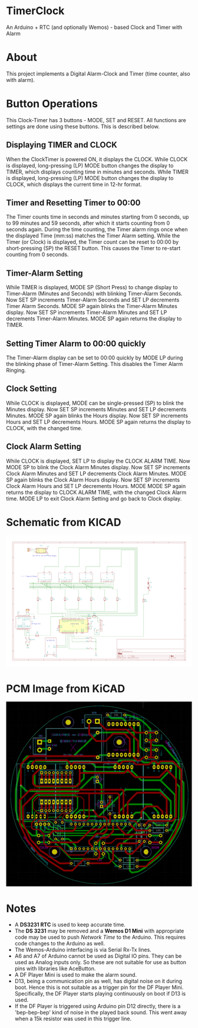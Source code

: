 # TimerClock
An Arduino + RTC (and optionally Wemos) - based Clock and Timer with Alarm

# About
This project implements a Digital Alarm-Clock and Timer (time counter, also with alarm). 


# Button Operations
This Clock-Timer has 3 buttons - MODE, SET and RESET. All functions are settings are done using these buttons. This is described below.

## Displaying TIMER and CLOCK
When the ClockTimer is powered ON, it displays the CLOCK.
While CLOCK is displayed, long-pressing (LP) MODE button changes the display to TIMER, which displays counting time in minutes and seconds.
While TIMER is displayed, long-pressing (LP) MODE button changes the display to CLOCK, which displays the current time in 12-hr format.

## Timer and Resetting Timer to 00:00
The Timer counts time in seconds and minutes starting from 0 seconds, up to 99 minutes and 59 seconds, after which it starts counting from 0 seconds again.
During the time counting, the Timer alarm rings once when the displayed Time (mm:ss) matches the Timer Alarm setting.
While the Timer (or Clock) is displayed, the Timer count can be reset to 00:00 by short-pressing (SP) the RESET button. This causes the Timer to re-start counting from 0 seconds.

## Timer-Alarm Setting
While TIMER is displayed, MODE SP (Short Press) to change display to Timer-Alarm (Minutes and Seconds) with blinking Timer-Alarm Seconds. Now SET SP increments Timer-Alarm Seconds and SET LP decrements Timer Alarm Seconds.
MODE SP again blinks the Timer-Alarm Minutes display. Now SET SP increments Timer-Alarm Minutes and SET LP decrements Timer-Alarm Minutes.
MODE SP again returns the display to TIMER.

## Setting Timer Alarm to 00:00 quickly
The Timer-Alarm display can be set to 00:00 quickly by MODE LP during the blinking phase of Timer-Alarm Setting. This disables the Timer Alarm Ringing.

## Clock Setting
While CLOCK is displayed, MODE can be single-pressed (SP) to blink the Minutes display. Now SET SP increments Minutes and SET LP decrements Minutes.
MODE SP again blinks the Hours display. Now SET SP increments Hours and SET LP decrements Hours.
MODE SP again returns the display to CLOCK, with the changed time.

## Clock Alarm Setting
While CLOCK is displayed, SET LP to display the CLOCK ALARM TIME. Now MODE SP to blink the Clock Alarm Minutes display. Now SET SP increments Clock Alarm Minutes and SET LP decrements Clock Alarm Minutes.
MODE SP again blinks the Clock Alarm Hours display. Now SET SP increments Clock Alarm Hours and SET LP decrements Hours.
MODE MODE SP again returns the display to CLOCK ALARM TIME, with the changed Clock Alarm time.
MODE LP to exit Clock Alarm Setting and go back to Clock display.


# Schematic from KICAD
![](/Schematic.png)


# PCM Image from KiCAD
![](/PCB.png)

# Notes

* A **DS3231 RTC** is used to keep accurate time. 
* The **DS 3231** may be removed and a **Wemos D1 Mini** with appropriate code may be used to push *Network Time* to the Arduino. This requires code changes to the Arduino as well. 
* The Wemos-Arduino interfacing is via Serial Rx-Tx lines.
* A6 and A7 of Arduino cannot be used as Digital IO pins. They can be used as Analog inputs only. So these are not suitable for use as button pins with libraries like AceButton.
* A DF Player Mini is used to make the alarm sound.
* D13, being a communication pin as well, has digital noise on it during boot. Hence this is not suitable as a trigger pin for the DF Player Mini. Specifically, the DF Player starts playing continuously on boot if D13 is used.
* If the DF Player is triggered using Arduino pin D12 directly, there is a 'bep-bep-bep' kind of noise in the played back sound. This went away when a 15k resistor was used in this trigger line.




